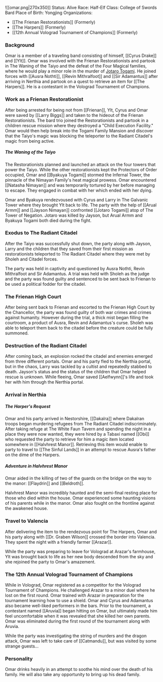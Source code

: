 ![[omar.png|270x350]]
Status: Alive
Race: Half-Elf
Class: College of Swords Bard
Place of Birth: Yongjing
Organizations:
* [[The Frienan Restorationists]] (Formerly)
* [[The Harpers]] (Formerly)
* [[12th Annual Volograd Tournament of Champions]] (Formerly)
### Background
Omar is a member of a traveling band consisting of himself, [[Cyrus Drake]] and [[Ylt]]. Omar was involved with the Frienan Restorationists and partook in The Waning of the Taiyo and the defeat of the Four Magical families, where he would play a minor role in the murder of [Jotaro Togami](https://www.worldanvil.com/w/nerthia-selijak/a/jotaro-togami-person). He joined forces with [[Ausra Nothti]], [[Revin Mithralfoot]] and [[Sir Adamantus]] after arriving in Nerthia and partook on a quest to retrieve an item for [[The Harpers]]. He is a contestant in the Volograd Tournament of Champions.

### Work as a Frienan Restorationist
After being arrested for being not from [[Frienan]], Ylt, Cyrus and Omar were saved by [[Larry Biggs]] and taken to the hideout of the Frienan Restorationists. The bard trio joined the Restorationists and partook in a children rescue mission where they destroyed a "Child Execution Facility." Omar would then help break into the Togami Family Mansion and discover that the Taiyo's magic was blocking the teleporter to the Radiant Citadel's magic from being active.

##### The Waning of the Taiyo
The Restorationists planned and launched an attack on the four towers that power the Taiyo. While the other restorationists kept the Protectors of Order occupied, Omar and [[Byakuya Togami]] stormed the Infernal Tower, the pinnacle of the Nimayan Family's heat magical prowess. Omar encountered [[Natasha Nimayan]] and was temporarily tortured by her before managing to escape. They engaged in combat with her which ended with her dying.

Omar and Byakuya rendezvoused with Cyrus and Larry in The Galvanic Tower where they brought Ylt back to life. The party with the help of [[Arual Armm]] and [[Jayson Nimayan]] confronted [[Jotaro Togami]] atop of The Tower of Negation. Jotaro was killed by Jayson, but Arual Armm and Byakuya Togami both died during the fight. 

### Exodus to The Radiant Citadel
After the Taiyo was successfully shut down, the party along with Jayson, Larry and the children that they saved from their first mission as restorationists teleported to The Radiant Citadel where they were met by Sholeh and Citadel forces. 

The party was held in captivity and questioned by Ausra Nothti, Revin Mithralfoot and Sir Adamantus. A trial was held with Sholeh as the judge and the party was found guilty and sentenced to be sent back to Frienan to be used a political fodder for the citadel. 

### The Frienan High Court
After being sent back to Frienan and escorted to the Frienan High Court by the Chancellor, the party was found guilty of both war crimes and crimes against humanity. However during the trial, a thick mist began filling the courtroom, a product of Ausra, Revin and Adamantus's curse. Sholeh was able to teleport them back to the citadel before the creature could be fully summoned.

### Destruction of the Radiant Citadel
After coming back, an explosion rocked the citadel and enemies emerged from three different portals. Omar and his party fled to the Nerthia portal, but in the chaos, Larry was tackled by a cultist and repeatedly stabbed to death. Jayson's status and the status of the children that Omar helped rescue is unknown. While fleeing, Omar saved [[Aelfwynn]]'s life and took her with him through the Nerthia portal.

### Arrival in Nerthia
##### The Harper's Request
Omar and his party arrived in Nestorshire, [[Dakalra]] where Dakalran troops began murdering refugees from The Radiant Citadel indiscriminately. After taking refuge at The White Faun Tavern and spending the night in a place they were now wanted, they were hired by a Tabaxi named [[Obi]] who requested the party to retrieve for him a magic item located somewhere in [[Halvhrest Manor]]. Retrieving this item would enable to party to travel to [[The Sinful Lands]] in an attempt to rescue Ausra's father on the dime of the Harpers.

##### Adventure in Halvhrest Manor
Omar aided in the killing of two of the guards on the bridge on the way to the manor: [[Flaydrin]] and [[Beldroth]].

Halvhrest Manor was incredibly haunted and the semi-final resting place for those who died within the house. Omar experienced some haunting visions of his parents while in the manor. Omar also fought on the frontline against the awakened house.

### Travel to Valencia

After delivering the item to the rendezvous point for The Harpers, Omar and his party along with [[Dr. Graben Wilson]] crossed the border into Valencia.  They spent the night with a friendly farmer [[Arazar]].

While the party was preparing to leave for Volograd at Arazar's farmhouse, Ylt was brought back to life as her new body descended from the sky and she rejoined the party to Omar's amazement.

### The 12th Annual Volograd Tournament of Champions
While in Volograd, Omar registered as a competitor for the Volograd Tournament of Champions. He challenged Arazar to a minor duel where he lost on the first round. Omar trained with Arazar in preparation for the tournament learning how to use a shield. Omar and Cyrus and Adamantus also became well-liked performers in the bars. Prior to the tournament, a contestant named [[Aruvia]] began hitting on Omar, but ultimately made him feel uncomfortable when it was revealed that she killed her own parents. Omar was eliminated during the first round of the tournament along with Aruvia. 

While the party was investigating the string of murders and the dragon attack, Omar was left to take care of [[Catmandu]], but was visited by some strange guests...

### Personality
Omar drinks heavily in an attempt to soothe his mind over the death of his family. He will also take any opportunity to bring up his dead family. 